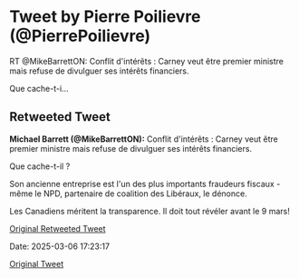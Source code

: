 # Tweet by Pierre Poilievre (@PierrePoilievre)

RT @MikeBarrettON: Conflit d'intérêts : Carney veut être premier ministre mais refuse de divulguer ses intérêts financiers. 

Que cache-t-i…

## Retweeted Tweet

**Michael Barrett (@MikeBarrettON):** Conflit d'intérêts : Carney veut être premier ministre mais refuse de divulguer ses intérêts financiers. 

Que cache-t-il ?

Son ancienne entreprise est l'un des plus importants fraudeurs fiscaux - même le NPD, partenaire de coalition des Libéraux, le dénonce. 

Les Canadiens méritent la transparence. Il doit tout révéler avant le 9 mars!

[Original Retweeted Tweet](https://x.com/MikeBarrettON/status/1897694510970491190)

Date: 2025-03-06 17:23:17

[Original Tweet](https://x.com/PierrePoilievre/status/1897699520240144526)
